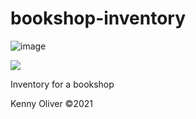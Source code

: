 # bookshop-inventory

![image](https://www.codefactor.io/repository/github/KennyOliver/bookshop-inventory/badge?style=for-the-badge)

[![](https://repl.it/badge/github/KennyOliver/repl-name)](https://repl.it/@KennyOliver/bookshop-inventory)

Inventory for a bookshop

Kenny Oliver ©2021
